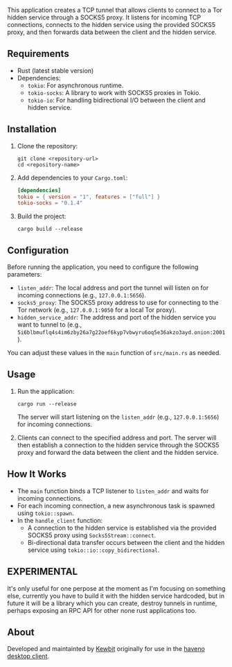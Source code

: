 
This application creates a TCP tunnel that allows clients to connect to a Tor hidden service through a SOCKS5 proxy. It listens for incoming TCP connections, connects to the hidden service using the provided SOCKS5 proxy, and then forwards data between the client and the hidden service.

## Requirements

- Rust (latest stable version)
- Dependencies:
  - `tokio`: For asynchronous runtime.
  - `tokio-socks`: A library to work with SOCKS5 proxies in Tokio.
  - `tokio-io`: For handling bidirectional I/O between the client and hidden service.

## Installation

1. Clone the repository:
    ```
    git clone <repository-url>
    cd <repository-name>
    ```

2. Add dependencies to your `Cargo.toml`:
    ```toml
    [dependencies]
    tokio = { version = "1", features = ["full"] }
    tokio-socks = "0.1.4"
    ```

3. Build the project:
    ```
    cargo build --release
    ```

## Configuration

Before running the application, you need to configure the following parameters:

- `listen_addr`: The local address and port the tunnel will listen on for incoming connections (e.g., `127.0.0.1:5656`).
- `socks5_proxy`: The SOCKS5 proxy address to use for connecting to the Tor network (e.g., `127.0.0.1:9050` for a local Tor proxy).
- `hidden_service_addr`: The address and port of the hidden service you want to tunnel to (e.g., `5i6blbmuflq4s4im6zby26a7g22oef6kyp7vbwyru6oq5e36akzo3ayd.onion:2001`).

You can adjust these values in the `main` function of `src/main.rs` as needed.

## Usage

1. Run the application:
    ```
    cargo run --release
    ```

    The server will start listening on the `listen_addr` (e.g., `127.0.0.1:5656`) for incoming connections.

2. Clients can connect to the specified address and port. The server will then establish a connection to the hidden service through the SOCKS5 proxy and forward the data between the client and the hidden service.

## How It Works

- The `main` function binds a TCP listener to `listen_addr` and waits for incoming connections.
- For each incoming connection, a new asynchronous task is spawned using `tokio::spawn`.
- In the `handle_client` function:
  - A connection to the hidden service is established via the provided SOCKS5 proxy using `Socks5Stream::connect`.
  - Bi-directional data transfer occurs between the client and the hidden service using `tokio::io::copy_bidirectional`.

## EXPERIMENTAL
It's only useful for one perpose at the moment as I'm focusing on something else, currently you have to build it with the hidden service hardcoded, but in future it will be a library which you can create, destroy tunnels in runtime, perhaps exposing an RPC API for other none rust applications too.

## About
Developed and maintainted by [Kewbit](https://kewbit.org) originally for use in the [haveno desktop client](https://haveno.com/documentation/installing-haveno-on-desktop/).
